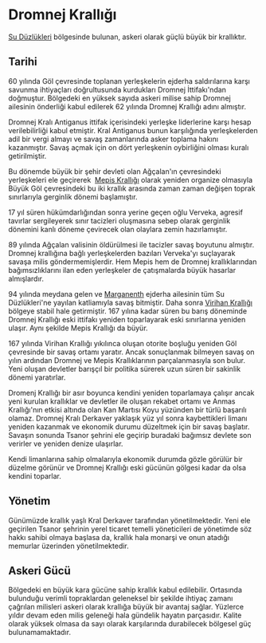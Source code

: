 # Dromnej Krallığı

[Su Düzlükleri](/tr/wiki/Su_D%C3%BCzl%C3%BCkleri) bölgesinde bulunan, askeri olarak güçlü büyük bir krallıktır.

## Tarihi

60 yılında Göl çevresinde toplanan yerleşkelerin ejderha saldırılarına
karşı savunma ihtiyaçları doğrultusunda kurdukları Dromnej İttifakı'ndan
doğmuştur. Bölgedeki en yüksek sayıda askeri milise sahip Dromnej
ailesinin önderliği kabul edilerek 62 yılında Dromnej Krallığı adını
almıştır.

Dromnej Kralı Antiganus ittifak içerisindeki yerleşke liderlerine karşı
hesap verilebilirliği kabul etmiştir. Kral Antiganus bunun karşılığında
yerleşkelerden adil bir vergi almayı ve savaş zamanlarında asker toplama
hakını kazanmıştır. Savaş açmak için on dört yerleşkenin oybirliğini
olması kuralı getirilmiştir.

Bu dönemde büyük bir şehir devleti olan Ağçalan'ın çevresindeki
yerleşkeleri ele geçirerek  [Mepis
Krallığı](/tr/wiki/Mepis_Krall%C4%B1%C4%9F%C4%B1) olarak yeniden
organize olmasıyla Büyük Göl çevresindeki bu iki krallık arasında zaman
zaman değişen toprak sınırlarıyla gerginlik dönemi başlamıştır.

17 yıl süren hükümdarlığından sonra yerine geçen oğlu Verveka, agresif
tavırlar sergileyerek sınır tacizleri oluşmasına sebep olarak gerginlik
dönemini kanlı döneme çevirecek olan olaylara zemin hazırlamıştır.

89 yılında Ağçalan valisinin öldürülmesi ile tacizler savaş boyutunu
almıştır. Dromnej krallığına bağlı yerleşkelerden bazıları Verveka'yı
suçlayarak savaşa milis göndermemişlerdir. Hem Mepis hem de Dromnej
krallıklarından bağımsızlıklarını ilan eden yerleşkeler de çatışmalarda
büyük hasarlar almışlardır.

94 yılında meydana gelen ve [Marganenth](/tr/wiki/Marganenth) ejderha
ailesinin tüm Su Düzlükleri'ne yayılan katliamıyla savaş bitmiştir. Daha
sonra [Virihan Krallığı](/tr/wiki/Virihan_Krall%C4%B1%C4%9F%C4%B1)
bölgeye stabil hale getirmiştir. 167 yılına kadar süren bu barış
döneminde Dromnej Krallığı eski ittifakı yeniden toparlayarak eski
sınırlarına yeniden ulaşır. Aynı şekilde Mepis Krallığı da büyür.

167 yılında Virihan Krallığı yıkılınca oluşan otorite boşluğu yeniden
Göl çevresinde bir savaş ortamı yaratır. Ancak sonuçlanmak bilmeyen
savaş on yılın ardından Dromnej ve Mepis Krallıklarının parçalanmasıyla
son bulur. Yeni oluşan devletler barışçıl bir politika sürerek uzun
süren bir sakinlik dönemi yaratırlar.

Dromenj Krallığı bir asır boyunca kendini yeniden toparlamaya çalışır
ancak yeni kurulan krallıklar ve devletler ile oluşan rekabet ortamı ve
Anmas Krallığı'nın etkisi altında olan Kan Martısı Koyu yüzünden bir
türlü başarılı olamaz. Dromnej Kralı Derkaver yaklaşık yüz yıl sonra
kaybettikleri limanı yeniden kazanmak ve ekonomik durumu düzeltmek için
bir savaş başlatır. Savaşın sonunda Tsanor şehrini ele geçirip buradaki
bağımsız devlete son verirler ve yeniden denize ulaşırlar.

Kendi limanlarına sahip olmalarıyla ekonomik durumda gözle görülür bir
düzelme görünür ve Dromnej Krallığı eski gücünün gölgesi kadar da olsa
kendini toparlar.

## Yönetim

Günümüzde krallık yaşlı Kral Derkaver tarafından yönetilmektedir. Yeni
ele geçirilen Tsanor şehrinin yerel ticaret temelli yöneticileri de
yönetimde söz hakkı sahibi olmaya başlasa da, krallık hala monarşi ve
onun atadığı memurlar üzerinden yönetilmektedir.

## Askeri Gücü

Bölgedeki en büyük kara gücüne sahip krallık kabul edilebilir. Ortasında
bulunduğu verimli topraklardan geleneksel bir şekilde ihtiyaç zamanı
çağrılan milisleri askeri olarak krallığa büyük bir avantaj sağlar.
Yüzlerce yıldır devam eden milis geleneği hala gündelik hayatın
parçasıdır. Kalite olarak yüksek olmasa da sayı olarak karşılarında
durabilecek bölgesel güç bulunamamaktadır.

